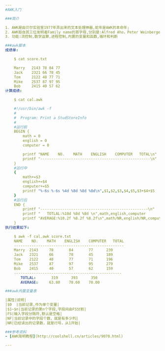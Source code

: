 ```yaml
---
#AWK入门

###简介

1. AWK是由贝尔实验室1977年弄出来的文本处理神器,蛇年是AWK的本命年;  
2. AWK取自其三位发明者Family name的首字母,分别是:Alfred Aho，Peter Weinberger, 和 Brian Kernighan;  
3. 功能:流控制,数学运算,进程控制,内置的变量和函数,循环和判断

###awk脚本
成绩单:

    $ cat score.txt

    Marry   2143 78 84 77
    Jack    2321 66 78 45
    Tom     2122 48 77 71
    Mike    2537 87 97 95
    Bob     2415 40 57 62
计算成绩:

    $ cat cal.awk

    #!/usr/bin/awk -f
    #
    #  Program: Print a StudStoreInfo
    #
    #运行前
    BEGIN {
        math = 0
        english = 0
        computer = 0

        printf "NAME    NO.    MATH    ENGLISH    COMPUTER   TOTAL\n"
        printf "--------------------------------------------------\n"
    }
    #运行中
    {
        math+=$3
        english+=$4
        computer+=$5
        printf "%-6s %-6s %4d %8d %8d %8d\n",$1,$2,$3,$4,$5,$3+$4+$5
    }
    #运行后
    END {
        printf "-------------------------------------------------\n"
        printf "   TOTLAL:%10d %8d %8d \n",math,english,computer
        printf "AVERAGE:%10.2f %8.2f %8.2f\n",math/NR,english/NR,computer/NR
    }
执行结果如下:

    $ awk -f cal.awk score.txt
    NAME    NO.    MATH    ENGLISH    COMPUTER   TOTAL
    --------------------------------------------------
    Marry  2143     78       84       77      239
    Jack   2321     66       78       45      189
    Tom    2122     48       77       71      196
    Mike   2537     87       97       95      279
    Bob    2415     40       57       62      159
    -------------------------------------------------
       TOTLAL:       319      393      350 
       AVERAGE:     63.80    78.60    70.00

###awk内置变量表

|属性|说明|
|$0  |当前记录,作为单个变量|
|$1~$n|当前记录的第n个字段,字段间由FS分割|
|FS|输入字段分隔符,默认是空格|
|NF|当前记录中的字段个数，就是有多少列|
|NR|已经读出的记录数，就是行号，从1开始|

###参考资料
- [AWK简明教程](http://coolshell.cn/articles/9070.html)

---
```

